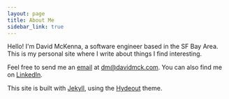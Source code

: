 ```yaml
---
layout: page
title: About Me
sidebar_link: true
---
```


Hello! I'm David McKenna, a software engineer based in the SF Bay Area. This is my personal site where I write about things I find interesting.

Feel free to send me an [email](mailto:dm@davidmck.com) at dm@davidmck.com. You can also find me on [LinkedIn](https://www.linkedin.com/in/david-mckenna/).

This site is built with [Jekyll](https://jekyllrb.com/), using the [Hydeout](https://github.com/fongandrew/hydeout) theme.

